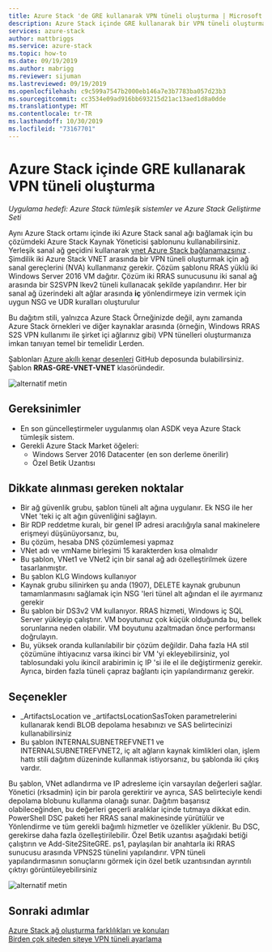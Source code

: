```yaml
---
title: Azure Stack 'de GRE kullanarak VPN tüneli oluşturma | Microsoft Docs
description: Azure Stack içinde GRE kullanarak bir VPN tüneli oluşturmayı öğrenin.
services: azure-stack
author: mattbriggs
ms.service: azure-stack
ms.topic: how-to
ms.date: 09/19/2019
ms.author: mabrigg
ms.reviewer: sijuman
ms.lastreviewed: 09/19/2019
ms.openlocfilehash: c9c599a7547b2000eb146a7e3b7783ba057d23b3
ms.sourcegitcommit: cc3534e09ad916bb693215d21ac13aed1d8a0dde
ms.translationtype: MT
ms.contentlocale: tr-TR
ms.lasthandoff: 10/30/2019
ms.locfileid: "73167701"
---
```

# <a name="how-to-create-a-vpn-tunnel-using-gre-in-azure-stack"></a>Azure Stack içinde GRE kullanarak VPN tüneli oluşturma

*Uygulama hedefi: Azure Stack tümleşik sistemler ve Azure Stack Geliştirme Seti*

Aynı Azure Stack ortamı içinde iki Azure Stack sanal ağı bağlamak için bu çözümdeki Azure Stack Kaynak Yöneticisi şablonunu kullanabilirsiniz. Yerleşik sanal ağ geçidini kullanarak [vnet Azure Stack bağlanamazsınız](https://docs.microsoft.com/azure-stack/user/azure-stack-network-differences) . Şimdilik iki Azure Stack VNET arasında bir VPN tüneli oluşturmak için ağ sanal gereçlerini (NVA) kullanmanız gerekir. Çözüm şablonu RRAS yüklü iki Windows Server 2016 VM dağıtır. Çözüm iki RRAS sunucusunu iki sanal ağ arasında bir S2SVPN Ikev2 tüneli kullanacak şekilde yapılandırır. Her bir sanal ağ üzerindeki alt ağlar arasında **iç** yönlendirmeye izin vermek için uygun NSG ve UDR kuralları oluşturulur 

Bu dağıtım stili, yalnızca Azure Stack Örneğinizde değil, aynı zamanda Azure Stack örnekleri ve diğer kaynaklar arasında (örneğin, Windows RRAS S2S VPN kullanımı ile şirket içi ağlarınız gibi) VPN tünelleri oluşturmanıza imkan tanıyan temel bir temelidir Lerden.

Şablonları [Azure akıllı kenar desenleri](https://github.com/Azure-Samples/azure-intelligent-edge-patterns) GitHub deposunda bulabilirsiniz. Şablon **RRAS-GRE-VNET-VNET** klasöründedir. 

![alternatif metin](./media/azure-stack-network-howto-vpn-tunnel-gre/overview.png)

## <a name="requirements"></a>Gereksinimler

- En son güncelleştirmeler uygulanmış olan ASDK veya Azure Stack tümleşik sistem. 
- Gerekli Azure Stack Market öğeleri:
    -  Windows Server 2016 Datacenter (en son derleme önerilir)
    -  Özel Betik Uzantısı

## <a name="things-to-consider"></a>Dikkate alınması gereken noktalar

- Bir ağ güvenlik grubu, şablon tüneli alt ağına uygulanır. Ek NSG ile her VNet 'teki iç alt ağın güvenliğini sağlayın.
- Bir RDP reddetme kuralı, bir genel IP adresi aracılığıyla sanal makinelere erişmeyi düşünüyorsanız, bu,
- Bu çözüm, hesaba DNS çözümlemesi yapmaz
- VNet adı ve vmName birleşimi 15 karakterden kısa olmalıdır
- Bu şablon, VNet1 ve VNet2 için bir sanal ağ adı özelleştirilmek üzere tasarlanmıştır.
- Bu şablon KLG Windows kullanıyor
- Kaynak grubu silinirken şu anda (1907), DELETE kaynak grubunun tamamlanmasını sağlamak için NSG 'leri tünel alt ağından el ile ayırmanız gerekir
- Bu şablon bir DS3v2 VM kullanıyor. RRAS hizmeti, Windows iç SQL Server yükleyip çalıştırır. VM boyutunuz çok küçük olduğunda bu, bellek sorunlarına neden olabilir. VM boyutunu azaltmadan önce performansı doğrulayın.
- Bu, yüksek oranda kullanılabilir bir çözüm değildir. Daha fazla HA stil çözümüne ihtiyacınız varsa ikinci bir VM 'yi ekleyebilirsiniz, yol tablosundaki yolu ikincil arabirimin iç IP 'si ile el ile değiştirmeniz gerekir. Ayrıca, birden fazla tüneli çapraz bağlantı için yapılandırmanız gerekir.

## <a name="options"></a>Seçenekler

- _ArtifactsLocation ve _artifactsLocationSasToken parametrelerini kullanarak kendi BLOB depolama hesabınızı ve SAS belirtecinizi kullanabilirsiniz
- Bu şablon INTERNALSUBNETREFVNET1 ve INTERNALSUBNETREFVNET2, iç alt ağların kaynak kimlikleri olan, işlem hattı stili dağıtım düzeninde kullanmak istiyorsanız, bu şablonda iki çıkış vardır.

Bu şablon, VNet adlandırma ve IP adresleme için varsayılan değerleri sağlar. Yönetici (rksadmin) için bir parola gerektirir ve ayrıca, SAS belirteciyle kendi depolama blobunu kullanma olanağı sunar. Dağıtım başarısız olabileceğinden, bu değerleri geçerli aralıklar içinde tutmaya dikkat edin. PowerShell DSC paketi her RRAS sanal makinesinde yürütülür ve Yönlendirme ve tüm gerekli bağımlı hizmetler ve özellikler yüklenir. Bu DSC, gerekirse daha fazla özelleştirilebilir. Özel Betik uzantısı aşağıdaki betiği çalıştırın ve Add-Site2SiteGRE. ps1, paylaşılan bir anahtarla iki RRAS sunucusu arasında VPNS2S tünelini yapılandırır. VPN tüneli yapılandırmasının sonuçlarını görmek için özel betik uzantısından ayrıntılı çıktıyı görüntüleyebilirsiniz

![alternatif metin](./media/azure-stack-network-howto-vpn-tunnel-gre/s2svpntunnel.png)

## <a name="next-steps"></a>Sonraki adımlar

[Azure Stack ağ oluşturma farklılıkları ve konuları](azure-stack-network-differences.md)  
[Birden çok siteden siteye VPN tüneli ayarlama](network-howto-vpn-tunnel.md)
